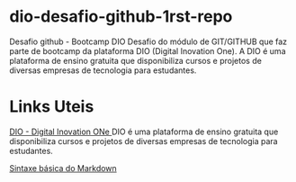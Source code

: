 # dio-desafio-github-1rst-repo
Desafio github -  Bootcamp DIO
Desafio do módulo de GIT/GITHUB que faz parte de bootcamp da plataforma DIO (Digital Inovation One).
A DIO é uma plataforma de ensino gratuita que disponibiliza cursos e projetos de diversas empresas de tecnologia para estudantes.

# Links Uteis
[DIO - Digital Inovation ONe ](https://www.markdownguide.org/basic-syntax/) 
DIO é uma plataforma de ensino gratuita que disponibiliza cursos e projetos de diversas empresas de tecnologia para estudantes. 

[Sintaxe básica do Markdown](https://digitalinnovation.one/)
 
